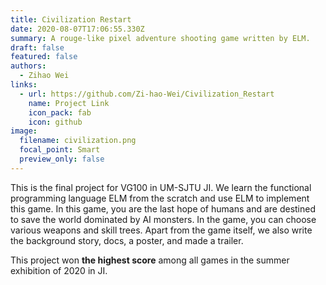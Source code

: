 ```yaml
---
title: Civilization Restart
date: 2020-08-07T17:06:55.330Z
summary: A rouge-like pixel adventure shooting game written by ELM.
draft: false
featured: false
authors:
  - Zihao Wei
links:
  - url: https://github.com/Zi-hao-Wei/Civilization_Restart
    name: Project Link
    icon_pack: fab
    icon: github
image:
  filename: civilization.png
  focal_point: Smart
  preview_only: false
---
```

This is the final project for VG100 in UM-SJTU JI. We learn the functional programming language ELM from the scratch and use ELM to implement this game. In this game, you are the last hope of humans and are destined to save the world dominated by AI monsters. In the game, you can choose various weapons and skill trees. Apart from the game itself, we also write the background story, docs, a poster, and made a trailer.

This project won **the highest score** among all games in the summer exhibition of 2020 in JI.